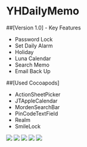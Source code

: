 # YHDailyMemo

##[Version 1.0] - Key Features
 - Password Lock
 - Set Daily Alarm
 - Holiday
 - Luna Calendar
 - Search Memo
 - Email Back Up

##[Used Cocoapods]
 - ActionSheetPicker
 - JTAppleCalendar
 - MordenSearchBar
 - PinCodeTextField
 - Realm
 - SmileLock

![](/YHdailymemo.001.jpg)
![](/YHdailymemo.002.jpg)
![](/YHdailymemo.003.jpg)
![](/YHdailymemo.004.jpg)
![](/YHdailymemo.005.jpg)


